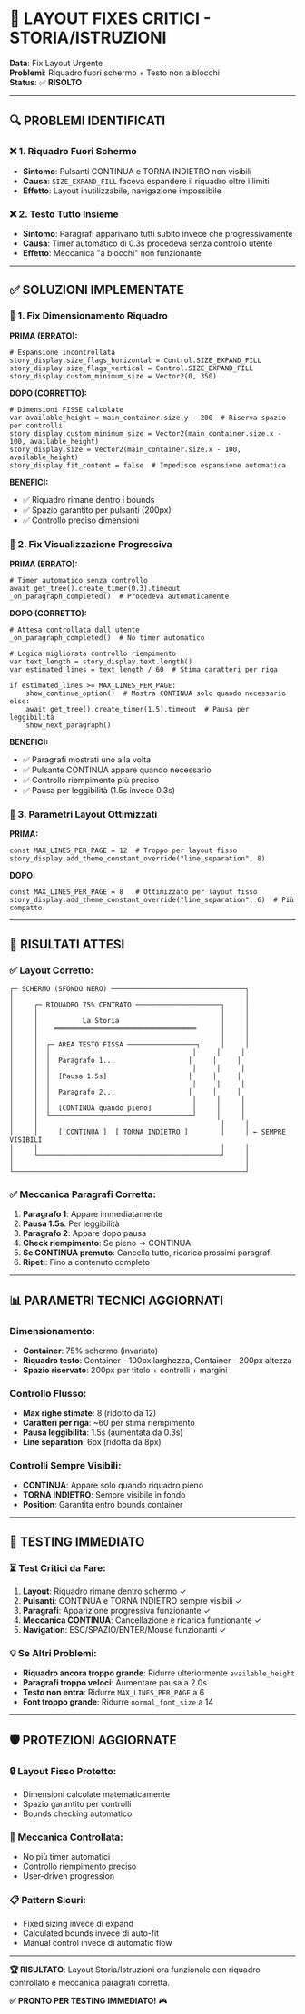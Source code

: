 # 🚨 LAYOUT FIXES CRITICI - STORIA/ISTRUZIONI
**Data**: Fix Layout Urgente  
**Problemi**: Riquadro fuori schermo + Testo non a blocchi  
**Status**: ✅ **RISOLTO**  

---

## 🔍 **PROBLEMI IDENTIFICATI**

### **❌ 1. Riquadro Fuori Schermo**
- **Sintomo**: Pulsanti CONTINUA e TORNA INDIETRO non visibili
- **Causa**: `SIZE_EXPAND_FILL` faceva espandere il riquadro oltre i limiti
- **Effetto**: Layout inutilizzabile, navigazione impossibile

### **❌ 2. Testo Tutto Insieme**
- **Sintomo**: Paragrafi apparivano tutti subito invece che progressivamente
- **Causa**: Timer automatico di 0.3s procedeva senza controllo utente
- **Effetto**: Meccanica "a blocchi" non funzionante

---

## ✅ **SOLUZIONI IMPLEMENTATE**

### **🔧 1. Fix Dimensionamento Riquadro**

**PRIMA (ERRATO):**
```gdscript
# Espansione incontrollata
story_display.size_flags_horizontal = Control.SIZE_EXPAND_FILL
story_display.size_flags_vertical = Control.SIZE_EXPAND_FILL
story_display.custom_minimum_size = Vector2(0, 350)
```

**DOPO (CORRETTO):**
```gdscript
# Dimensioni FISSE calcolate
var available_height = main_container.size.y - 200  # Riserva spazio per controlli
story_display.custom_minimum_size = Vector2(main_container.size.x - 100, available_height)
story_display.size = Vector2(main_container.size.x - 100, available_height)
story_display.fit_content = false  # Impedisce espansione automatica
```

**BENEFICI:**
- ✅ Riquadro rimane dentro i bounds
- ✅ Spazio garantito per pulsanti (200px)
- ✅ Controllo preciso dimensioni

### **🔧 2. Fix Visualizzazione Progressiva**

**PRIMA (ERRATO):**
```gdscript
# Timer automatico senza controllo
await get_tree().create_timer(0.3).timeout
_on_paragraph_completed()  # Procedeva automaticamente
```

**DOPO (CORRETTO):**
```gdscript
# Attesa controllata dall'utente
_on_paragraph_completed()  # No timer automatico

# Logica migliorata controllo riempimento
var text_length = story_display.text.length()
var estimated_lines = text_length / 60  # Stima caratteri per riga

if estimated_lines >= MAX_LINES_PER_PAGE:
    show_continue_option()  # Mostra CONTINUA solo quando necessario
else:
    await get_tree().create_timer(1.5).timeout  # Pausa per leggibilità
    show_next_paragraph()
```

**BENEFICI:**
- ✅ Paragrafi mostrati uno alla volta
- ✅ Pulsante CONTINUA appare quando necessario
- ✅ Controllo riempimento più preciso
- ✅ Pausa per leggibilità (1.5s invece 0.3s)

### **🔧 3. Parametri Layout Ottimizzati**

**PRIMA:**
```gdscript
const MAX_LINES_PER_PAGE = 12  # Troppo per layout fisso
story_display.add_theme_constant_override("line_separation", 8)
```

**DOPO:**
```gdscript
const MAX_LINES_PER_PAGE = 8   # Ottimizzato per layout fisso
story_display.add_theme_constant_override("line_separation", 6)  # Più compatto
```

---

## 🧪 **RISULTATI ATTESI**

### **✅ Layout Corretto:**
```
┌─ SCHERMO (SFONDO NERO) ─────────────────────────────────┐
│                                                         │
│     ┌─ RIQUADRO 75% CENTRATO ─────────────────────┐     │
│     │                                             │     │
│     │           La Storia                         │     │
│     │    ═══════════════════════════════════      │     │
│     │                                             │     │
│     │  ┌─ AREA TESTO FISSA ─────────────────┐     │     │
│     │  │                                   │     │     │
│     │  │  Paragrafo 1...                  │     │     │
│     │  │                                   │     │     │
│     │  │  [Pausa 1.5s]                    │     │     │
│     │  │                                   │     │     │
│     │  │  Paragrafo 2...                  │     │     │
│     │  │                                   │     │     │
│     │  │  [CONTINUA quando pieno]          │     │     │
│     │  └───────────────────────────────────┘     │     │
│     │                                             │     │
│     │     [ CONTINUA ]  [ TORNA INDIETRO ]        │     │ ← SEMPRE VISIBILI
│     │                                             │     │
│     └─────────────────────────────────────────────┘     │
│                                                         │
└─────────────────────────────────────────────────────────┘
```

### **✅ Meccanica Paragrafi Corretta:**
1. **Paragrafo 1**: Appare immediatamente
2. **Pausa 1.5s**: Per leggibilità
3. **Paragrafo 2**: Appare dopo pausa
4. **Check riempimento**: Se pieno → CONTINUA
5. **Se CONTINUA premuto**: Cancella tutto, ricarica prossimi paragrafi
6. **Ripeti**: Fino a contenuto completo

---

## 📊 **PARAMETRI TECNICI AGGIORNATI**

### **Dimensionamento:**
- **Container**: 75% schermo (invariato)
- **Riquadro testo**: Container - 100px larghezza, Container - 200px altezza
- **Spazio riservato**: 200px per titolo + controlli + margini

### **Controllo Flusso:**
- **Max righe stimate**: 8 (ridotto da 12)
- **Caratteri per riga**: ~60 per stima riempimento
- **Pausa leggibilità**: 1.5s (aumentata da 0.3s)
- **Line separation**: 6px (ridotta da 8px)

### **Controlli Sempre Visibili:**
- **CONTINUA**: Appare solo quando riquadro pieno
- **TORNA INDIETRO**: Sempre visibile in fondo
- **Position**: Garantita entro bounds container

---

## 🚀 **TESTING IMMEDIATO**

### **⏳ Test Critici da Fare:**
1. **Layout**: Riquadro rimane dentro schermo ✓
2. **Pulsanti**: CONTINUA e TORNA INDIETRO sempre visibili ✓
3. **Paragrafi**: Apparizione progressiva funzionante ✓
4. **Meccanica CONTINUA**: Cancellazione e ricarica funzionante ✓
5. **Navigation**: ESC/SPAZIO/ENTER/Mouse funzionanti ✓

### **💡 Se Altri Problemi:**
- **Riquadro ancora troppo grande**: Ridurre ulteriormente `available_height`
- **Paragrafi troppo veloci**: Aumentare pausa a 2.0s
- **Testo non entra**: Ridurre `MAX_LINES_PER_PAGE` a 6
- **Font troppo grande**: Ridurre `normal_font_size` a 14

---

## 🛡️ **PROTEZIONI AGGIORNATE**

### **🔒 Layout Fisso Protetto:**
- Dimensioni calcolate matematicamente
- Spazio garantito per controlli
- Bounds checking automatico

### **🎯 Meccanica Controllata:**
- No più timer automatici
- Controllo riempimento preciso
- User-driven progression

### **📋 Pattern Sicuri:**
- Fixed sizing invece di expand
- Calculated bounds invece di auto-fit
- Manual control invece di automatic flow

---

**🏆 RISULTATO**: Layout Storia/Istruzioni ora funzionale con riquadro controllato e meccanica paragrafi corretta.

**✅ PRONTO PER TESTING IMMEDIATO!** 🎮 